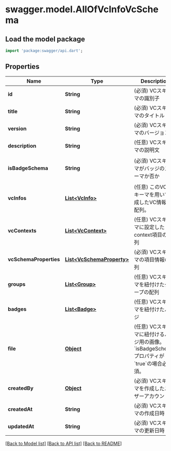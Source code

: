 # swagger.model.AllOfVcInfoVcSchema

## Load the model package
```dart
import 'package:swagger/api.dart';
```

## Properties
Name | Type | Description | Notes
------------ | ------------- | ------------- | -------------
**id** | **String** | (必須) VCスキーマの識別子 | [default to null]
**title** | **String** | (必須) VCスキーマのタイトル | [default to null]
**version** | **String** | (必須) VCスキーマのバージョン | [default to null]
**description** | **String** | (任意) VCスキーマの説明文 | [default to null]
**isBadgeSchema** | **String** | (必須) VCスキーマがバッジのスキーマか否か | [optional] [default to &quot;false&quot;]
**vcInfos** | [**List&lt;VcInfo&gt;**](VcInfo.md) | (任意) このVCスキーマを用いて生成したVC情報の配列。 | [optional] [default to []]
**vcContexts** | [**List&lt;VcContext&gt;**](VcContext.md) | (任意) VCスキーマに設定したcontext項目の配列 | [optional] [default to []]
**vcSchemaProperties** | [**List&lt;VcSchemaProperty&gt;**](VcSchemaProperty.md) | (必須) VCスキーマの項目情報の配列 | [optional] [default to []]
**groups** | [**List&lt;Group&gt;**](Group.md) | (任意) VCスキーマを紐付けたグループの配列 | [optional] [default to []]
**badges** | [**List&lt;Badge&gt;**](Badge.md) | (任意) VCスキーマを紐付けたバッジ | [optional] [default to []]
**file** | [**Object**](Object.md) | (任意) VCスキーマに紐付けるバッジ用の画像。&#x60;isBadgeSchema&#x60;プロパティが&#x60;true&#x60;の場合必須。 | [optional] [default to null]
**createdBy** | [**Object**](Object.md) | (必須) VCスキーマを作成したユーザーアカウント。 | [default to null]
**createdAt** | **String** | (必須) VCスキーマの作成日時 | [default to null]
**updatedAt** | **String** | (必須) VCスキーマの更新日時 | [default to null]

[[Back to Model list]](../README.md#documentation-for-models) [[Back to API list]](../README.md#documentation-for-api-endpoints) [[Back to README]](../README.md)

